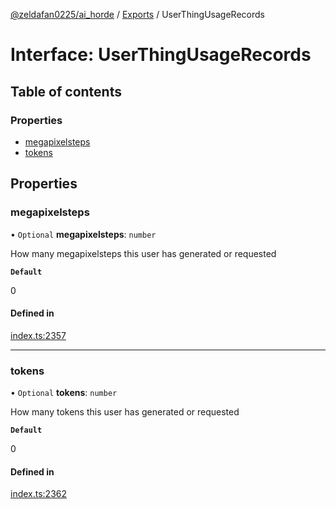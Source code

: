 [@zeldafan0225/ai_horde](../README.md) / [Exports](../modules.md) / UserThingUsageRecords

# Interface: UserThingUsageRecords

## Table of contents

### Properties

- [megapixelsteps](UserThingUsageRecords.md#megapixelsteps)
- [tokens](UserThingUsageRecords.md#tokens)

## Properties

### megapixelsteps

• `Optional` **megapixelsteps**: `number`

How many megapixelsteps this user has generated or requested

**`Default`**

0

#### Defined in

[index.ts:2357](https://github.com/ZeldaFan0225/ai_horde/blob/79ac96e/index.ts#L2357)

___

### tokens

• `Optional` **tokens**: `number`

How many tokens this user has generated or requested

**`Default`**

0

#### Defined in

[index.ts:2362](https://github.com/ZeldaFan0225/ai_horde/blob/79ac96e/index.ts#L2362)
